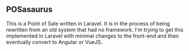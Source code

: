 ## POSasaurus

This is a Point of Sale written in Laravel.  It is in the process of being rewritten from an old system that had no framework.  I'm trying to get this implemented in Laravel with minimal changes to the front-end and then eventually convert to Angular or VueJS.